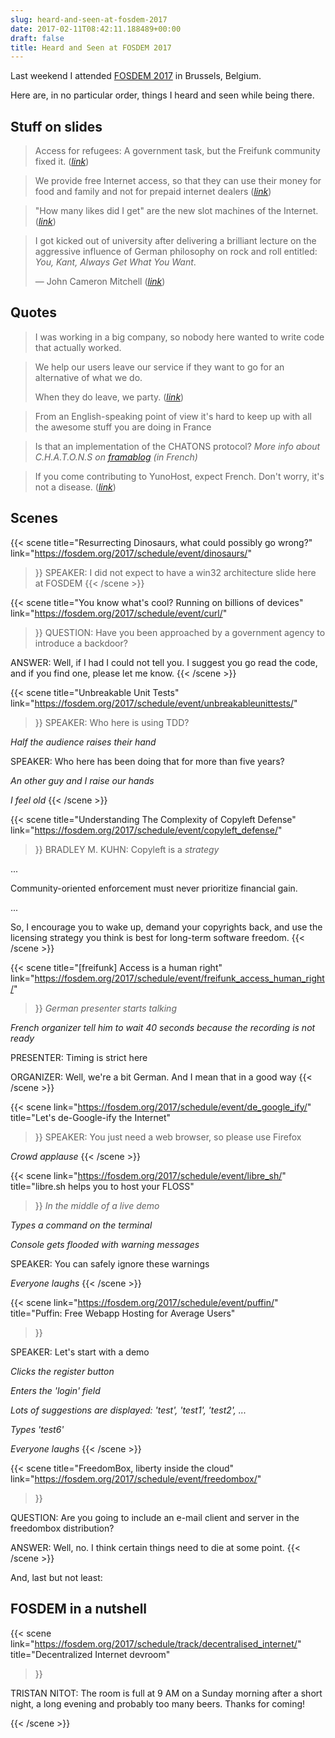 ```yaml
---
slug: heard-and-seen-at-fosdem-2017
date: 2017-02-11T08:42:11.188489+00:00
draft: false
title: Heard and Seen at FOSDEM 2017
---
```


Last weekend I attended [FOSDEM 2017](https://fosdem.org/2017/) in Brussels, Belgium.

Here are, in no particular order, things I heard and seen while being there.

<!--more-->

## Stuff on slides

> Access for refugees: A government task, but the Freifunk community fixed it. (*[link](
https://fosdem.org/2017/schedule/event/freifunk_access_human_right/)*)

<p></p>

> We provide free Internet access, so that they can use their money for
> food and family and not for prepaid internet dealers (*[link](https://fosdem.org/2017/schedule/event/freifunk_access_human_right/)*)

<p></p>

> "How many likes did I get" are the new slot machines of the Internet.
> (*[link](https://fosdem.org/2017/schedule/event/de_google_ify/)*)

<p></p>

> I got kicked out of university after delivering a brilliant lecture on the
> aggressive influence of German philosophy on rock and roll entitled: *You,
> Kant, Always Get What You Want*.
>
> — John Cameron Mitchell (*[link](https://fosdem.org/2017/schedule/event/copyleft_defense/)*)

## Quotes

> I was working in a big company, so nobody here wanted to write code that actually worked.

<p></p>

> We help our users leave our service if they want to go for an alternative
> of what we do.
>
> When they do leave, we party. (*[link](https://fosdem.org/2017/schedule/event/de_google_ify/)*)

<p></p>

> From an English-speaking point of view it's hard to keep up with all the
> awesome stuff you are doing in France

<p></p>

> Is that an implementation of the CHATONS protocol? *More info about C.H.A.T.O.N.S
> on [framablog](https://framablog.org/2016/02/09/chatons-le-collectif-anti-gafam/) (in French)*

<p></p>

> If you come contributing to YunoHost, expect French. Don't worry, it's not
> a disease. (*[link](https://fosdem.org/2017/schedule/event/yunohost/)*)

## Scenes

{{< scene
  title="Resurrecting Dinosaurs, what could possibly go wrong?"
  link="https://fosdem.org/2017/schedule/event/dinosaurs/"
>}}
SPEAKER: I did not expect to have a win32 architecture slide here at FOSDEM
{{< /scene >}}

{{< scene
  title="You know what's cool? Running on billions of devices"
  link="https://fosdem.org/2017/schedule/event/curl/"
>}}
QUESTION: Have you been approached by a government agency to introduce a backdoor?

ANSWER: Well, if I had I could not tell you. I suggest you go read the code,
and if you find one, please let me know.
{{< /scene >}}

{{< scene
  title="Unbreakable Unit Tests"
  link="https://fosdem.org/2017/schedule/event/unbreakableunittests/"
>}}
SPEAKER: Who here is using TDD?

*Half the audience raises their hand*

SPEAKER: Who here has been doing that for more than five years?

*An other guy and I raise our hands*

*I feel old*
{{< /scene >}}

{{< scene
  title="Understanding The Complexity of Copyleft Defense"
  link="https://fosdem.org/2017/schedule/event/copyleft_defense/"
>}}
BRADLEY M. KUHN: Copyleft is a *strategy*

...

Community-oriented enforcement must never prioritize financial gain.

...

So, I encourage you to wake up, demand your copyrights back, and use the licensing strategy you think is best for long-term software freedom.
{{< /scene >}}


{{< scene
  title="[freifunk] Access is a human right"
  link="https://fosdem.org/2017/schedule/event/freifunk_access_human_right/"
>}}
*German presenter starts talking*

*French organizer tell him to wait 40 seconds because the recording is not ready*

PRESENTER: Timing is strict here

ORGANIZER: Well, we're a bit German. And I mean that in a good way
{{< /scene >}}

{{< scene
  link="https://fosdem.org/2017/schedule/event/de_google_ify/"
  title="Let's de-Google-ify the Internet"
>}}
SPEAKER: You just need a web browser, so please use Firefox

*Crowd applause*
{{< /scene >}}


{{< scene
  link="https://fosdem.org/2017/schedule/event/libre_sh/"
  title="libre.sh helps you to host your FLOSS"
>}}
*In the middle of a live demo*

*Types a command on the terminal*

*Console gets flooded with warning messages*

SPEAKER: You can safely ignore these warnings

*Everyone laughs*
{{< /scene >}}


{{< scene
  link="https://fosdem.org/2017/schedule/event/puffin/"
  title="Puffin: Free Webapp Hosting for Average Users"
>}}

SPEAKER: Let's start with a demo

*Clicks the register button*

*Enters the 'login' field*

*Lots of suggestions are displayed: 'test', 'test1', 'test2', ...*

*Types 'test6'*

*Everyone laughs*
{{< /scene >}}

{{< scene
  title="FreedomBox, liberty inside the cloud"
  link="https://fosdem.org/2017/schedule/event/freedombox/"
>}}

QUESTION: Are you going to include an e-mail client and server in the freedombox distribution?

ANSWER: Well, no. I think certain things need to die at some point.
{{< /scene >}}

And, last but not least:

## FOSDEM in a nutshell


{{< scene
  link="https://fosdem.org/2017/schedule/track/decentralised_internet/"
  title="Decentralized Internet devroom"
>}}

TRISTAN NITOT: The room is full at 9 AM on a Sunday morning after a short night,
a long evening and probably too many beers. Thanks for coming!

{{< /scene >}}
